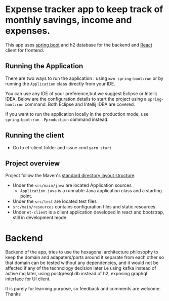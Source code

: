 # Expense tracker app to keep track of monthly savings, income and expenses.

This app uses [spring boot](https://spring.io/projects/spring-boot) and h2 database for the backend and [React](https://reactjs.org/) client for frontend.  

## Running the Application
There are two ways to run the application :  using `mvn spring-boot:run` or by running the `Application` class directly from your IDE.

You can use any IDE of your preference,but we suggest Eclipse or Intellij IDEA.
Below are the configuration details to start the project using a `spring-boot:run` command. Both Eclipse and Intellij IDEA are covered.

If you want to run the application locally in the production mode, use `spring-boot:run -Pproduction` command instead.

## Running the client
- Go to et-client folder and issue cmd `yarn start`

## Project overview

Project follow the Maven's [standard directory layout structure](https://maven.apache.org/guides/introduction/introduction-to-the-standard-directory-layout.html):
- Under the `srs/main/java` are located Application sources
   - `Application.java` is a runnable Java application class and a starting point.
- Under the `srs/test` are located test files
- `src/main/resources` contains configuration files and static resources
- Under `et-client` is a client application developed in react and bootstrap, still in development mode.

# Backend

Backend of the app, tries to use the hexagonal architecture philosophy to keep the domain and adapaters/ports around it
separate from each other so that domain can be tested without any dependencies, and it would not be affected if any of 
the technology decision later i.e using kafka instead of active mq later, using postgresql db instead of h2, exposing graphql
interface for UI client.

It is purely for learning purpose, so feedback and comments are welcome. Thanks
